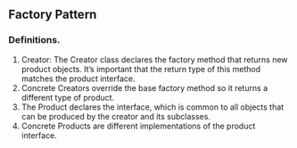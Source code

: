 ## Factory Pattern

### Definitions.
1. Creator: The Creator class declares the factory method that returns new product objects. It’s important that the return type of this method matches the product interface.
2. Concrete Creators override the base factory method so it returns a different type of product. 
3. The Product declares the interface, which is common to all objects that can be produced by the creator and its subclasses. 
4. Concrete Products are different implementations of the product interface.